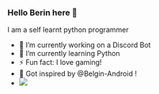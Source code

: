 ### Hello Berin here 👋
I am a self learnt python programmer

- 🔭 I’m currently working on a Discord Bot
- 🌱 I’m currently learning Python
- ⚡ Fun fact: I love gaming!
- :slightly_smiling_face: Got inspired by @Belgin-Android !
- ![](https://img.shields.io/discord/821355961817366548/821355961817366552?logo=Discord&style=flat-square)




